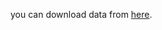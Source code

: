 you can download data from [here](https://eventing.coursera.org/api/redirectStrict/H-MGh9jbTctV9SV_xnsYcRjktYgQbqqXDe_kxA3NXT247gnjyjt22kaKf4dlllajLM7v2JsGnL1wbcAZ_Dcxug.ytfKsvgMxhzBzvNCQ5rnGg.8jzJf06AA-2q2tiNstyuSegFX1onLZc8VELbJfvcov3kQZPblwh-6Qh8MAfJX8O2RclFq_B1CYYra2GmIanS9HXwCMoYuTR-8kfjqZDYSVlGV_RuOTvh8UF5FcAmDlJSjiam7XBK-raPMFMYNudeNu2ywsjuIVQVLcbbwD7qz9MUS0CJk_8s4xL8JcMzJbXVwl_8e8w6yDPDZycjSNCh-RdW276DFQPtUGHiE4Qo4idgKFJXF-yEcftALZZSYvTK3ZeIQrdz18r4vCjOxliQoSLb8IFkK4LrsB0yBbkphCQ_y3Y8LmFZxGXAjkhJvzqD2opsV9jQC9BfXtHF7hU6DjB2YuCNZTGKrKmc21tJTDAz2YqeAebDfvuZ0TMp3ThkhLI3McBiRG2pXuuphs7oZY3aZQbWG0AlIQV-5Blg5NdyAN-FDafyZsbBV3toy42J).
